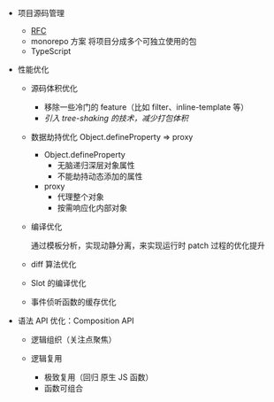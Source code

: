 - 项目源码管理

  - [RFC](https://github.com/vuejs/rfcs)
  - monorepo 方案
    将项目分成多个可独立使用的包
  - TypeScript

- 性能优化

  - 源码体积优化

    - 移除一些冷门的 feature（比如 filter、inline-template 等）
    - *引入 tree-shaking 的技术，减少打包体积*

  - 数据劫持优化 Object.defineProperty => proxy

    - Object.defineProperty
      -  无脑递归深层对象属性
      -  不能劫持动态添加的属性
    - proxy 
      - 代理整个对象
      - 按需响应化内部对象

  - 编译优化
  
    通过模板分析，实现动静分离，来实现运行时 patch 过程的优化提升

  - diff 算法优化

  - Slot 的编译优化

  - 事件侦听函数的缓存优化

- 语法 API 优化：Composition API

  - 逻辑组织（关注点聚焦）

  - 逻辑复用
  
    - 极致复用（回归 原生 JS 函数）
    - 函数可组合

